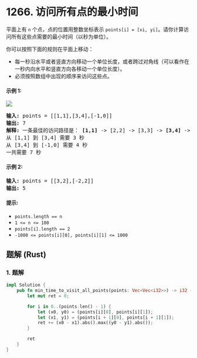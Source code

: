 # 1266. 访问所有点的最小时间
平面上有 ```n``` 个点，点的位置用整数坐标表示 ```points[i] = [xi, yi]```。请你计算访问所有这些点需要的最小时间（以秒为单位）。

你可以按照下面的规则在平面上移动：
* 每一秒沿水平或者竖直方向移动一个单位长度，或者跨过对角线（可以看作在一秒内向水平和竖直方向各移动一个单位长度）。
* 必须按照数组中出现的顺序来访问这些点。

#### 示例 1:
![](https://assets.leetcode-cn.com/aliyun-lc-upload/uploads/2019/11/24/1626_example_1.png)
<pre>
<strong>输入:</strong> points = [[1,1],[3,4],[-1,0]]
<strong>输出:</strong> 7
<strong>解释:</strong> 一条最佳的访问路径是： <strong>[1,1]</strong> -> [2,2] -> [3,3] -> <strong>[3,4]</strong> -> [2,3] -> [1,2] -> [0,1] -> <strong>[-1,0]</strong>
从 [1,1] 到 [3,4] 需要 3 秒
从 [3,4] 到 [-1,0] 需要 4 秒
一共需要 7 秒
</pre>

#### 示例 2:
<pre>
<strong>输入:</strong> points = [[3,2],[-2,2]]
<strong>输出:</strong> 5
</pre>

#### 提示:
* ```points.length == n```
* ```1 <= n <= 100```
* ```points[i].length == 2```
* ```-1000 <= points[i][0], points[i][1] <= 1000```

## 题解 (Rust)

### 1. 题解
```Rust
impl Solution {
    pub fn min_time_to_visit_all_points(points: Vec<Vec<i32>>) -> i32 {
        let mut ret = 0;

        for i in 0..(points.len() - 1) {
            let (x0, y0) = (points[i][0], points[i][1]);
            let (x1, y1) = (points[i + 1][0], points[i + 1][1]);
            ret += (x0 - x1).abs().max((y0 - y1).abs());
        }

        ret
    }
}
```
